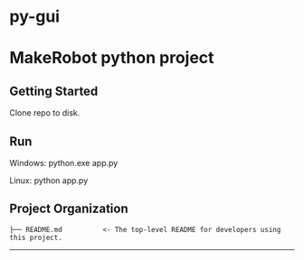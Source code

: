 # py-gui
MakeRobot python project
==============================

Getting Started
------------
Clone repo to disk.

Run
-----------
Windows:
python.exe app.py

Linux:
python app.py

Project Organization
------------

    ├── README.md          <- The top-level README for developers using this project.

------------
